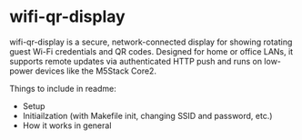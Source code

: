 # wifi-qr-display
wifi-qr-display is a secure, network-connected display for showing rotating guest Wi-Fi credentials and QR codes. Designed for home or office LANs, it supports remote updates via authenticated HTTP push and runs on low-power devices like the M5Stack Core2.

Things to include in readme:
* Setup
* Initiailzation (with Makefile init, changing SSID and password, etc.)
* How it works in general